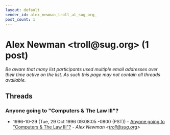 ```yaml
---
layout: default
sender_id: alex_newman_troll_at_sug_org_
post_count: 1
---
```


# Alex Newman <troll<span>@</span>sug.org> (1 post)

_Be aware that many list participants used multiple email addresses over their time active on the list. As such this page may not contain all threads available._

## Threads

### Anyone going to "Computers & The Law III"?
+ 1996-10-29 (Tue, 29 Oct 1996 09:08:05 -0800 (PST)) - [Anyone going to "Computers & The Law III"?](/archive/1996/10/169bdf16f8d7d399937dd34b8151dadfeb3c2c42058fddbad87819bbb3f3aab8) - _Alex Newman \<troll@sug.org\>_

